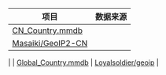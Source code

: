|  项目   | 数据来源  |
|  ----  | ----  |
| [CN_Country.mmdb](https://github.com/Coldvvater/Mononoke/blob/master/GeoIP/CN_Country.mmdb)
  | [Masaiki/GeoIP2-CN](https://raw.githubusercontent.com/Masaiki/GeoIP2-CN/release/Country.mmdb)
 |
| [Global_Country.mmdb](https://github.com/Coldvvater/Mononoke/blob/master/GeoIP/Global_Country.mmdb)
  | [Loyalsoldier/geoip](https://raw.githubusercontent.com/Loyalsoldier/geoip/release/Country.mmdb)
 |

